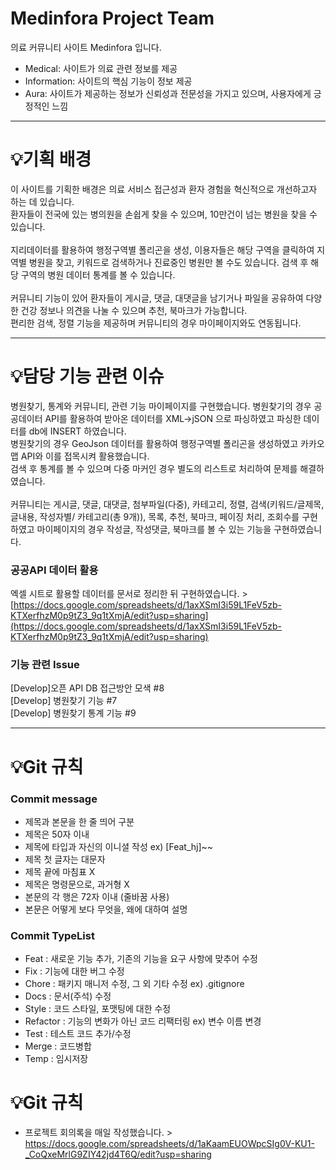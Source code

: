 # Medinfora Project Team
의료 커뮤니티 사이트 Medinfora 입니다. 
- Medical: 사이트가 의료 관련 정보를 제공
- Information: 사이트의 핵심 기능이 정보 제공
- Aura: 사이트가 제공하는 정보가 신뢰성과 전문성을 가지고 있으며, 사용자에게 긍정적인 느낌

---

# 💡기획 배경
이 사이트를 기획한 배경은 의료 서비스 접근성과 환자 경험을 혁신적으로 개선하고자 하는 데 있습니다.
<br>
환자들이 전국에 있는 병의원을 손쉽게 찾을 수 있으며, 10만건이 넘는 병원을 찾을 수 있습니다. 
<br>
<br>
지리데이터를 활용하여 행정구역별 폴리곤을 생성, 이용자들은 해당 구역을 클릭하여 지역별 병원을 찾고, 키워드로 검색하거나 진료중인 병원만 볼 수도 있습니다.
검색 후 해당 구역의 병원 데이터 통계를 볼 수 있습니다.
<br>
<br>
커뮤니티 기능이 있어 환자들이 게시글, 댓글, 대댓글을 남기거나 파일을 공유하여 다양한 건강 정보나 의견을 나눌 수 있으며 추천, 북마크가 가능합니다.
<br>
편리한 검색, 정렬 기능을 제공하며 커뮤니티의 경우 마이페이지와도 연동됩니다. 


---

# 💡담당 기능 관련 이슈 

병원찾기, 통계와 커뮤니티, 관련 기능 마이페이지를 구현했습니다. 병원찾기의 경우 공공데이터 API를 활용하여 받아온 데이터를 XML→jSON 으로 파싱하였고 파싱한 데이터를 db에 INSERT 하였습니다.
<br>
병원찾기의 경우 GeoJson 데이터를 활용하여 행정구역별 폴리곤을 생성하였고 카카오맵 API와 이를 접목시켜 활용했습니다.
<br>
검색 후 통계를 볼 수 있으며 다중 마커인 경우 별도의 리스트로 처리하여 문제를 해결하였습니다.
<br>
<br>
커뮤니티는 게시글, 댓글, 대댓글, 첨부파일(다중), 카테고리, 정렬, 검색(키워드/글제목, 글내용, 작성자별/ 카테고리(총 9개)), 목록, 추천, 북마크, 페이징 처리, 조회수를 구현하였고
마이페이지의 경우 작성글, 작성댓글, 북마크를 볼 수 있는 기능을 구현하였습니다.

### 공공API 데이터 활용 ###
엑셀 시트로 활용할 데이터를 문서로 정리한 뒤 구현하였습니다. >
<br>
[https://docs.google.com/spreadsheets/d/1axXSmI3i59L1FeV5zb-KTXerfhzM0p9tZ3_9q1tXmjA/edit?usp=sharing](https://docs.google.com/spreadsheets/d/1axXSmI3i59L1FeV5zb-KTXerfhzM0p9tZ3_9q1tXmjA/edit?usp=sharing)

### 기능 관련 Issue
[Develop]오픈 API DB 접근방안 모색 #8
<br>
[Develop] 병원찾기 기능 #7
<br>
[Develop] 병원찾기 통계 기능 #9



---






# 💡Git 규칙 

### Commit message
- 제목과 본문을 한 줄 띄어 구분
- 제목은 50자 이내
- 제목에 타입과 자신의 이니셜 작성 ex) [Feat_hj]~~
- 제목 첫 글자는 대문자
- 제목 끝에 마침표 X
- 제목은 명령문으로, 과거형 X
- 본문의 각 행은 72자 이내 (줄바꿈 사용)
- 본문은 어떻게 보다 무엇을, 왜에 대하여 설명

### Commit TypeList
- Feat : 새로운 기능 추가, 기존의 기능을 요구 사항에 맞추어 수정
- Fix : 기능에 대한 버그 수정
- Chore : 패키지 매니저 수정, 그 외 기타 수정 ex) .gitignore
- Docs : 문서(주석) 수정
- Style : 코드 스타일, 포맷팅에 대한 수정
- Refactor : 기능의 변화가 아닌 코드 리팩터링 ex) 변수 이름 변경
- Test : 테스트 코드 추가/수정
- Merge : 코드병합
- Temp : 임시저장


# 💡Git 규칙 

- 프로젝트 회의록을 매일 작성했습니다. >
https://docs.google.com/spreadsheets/d/1aKaamEUOWpcSIg0V-KU1-_CoQxeMrlG9ZIY42jd4T6Q/edit?usp=sharing
